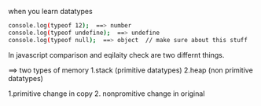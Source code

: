 when you learn datatypes

```sh
console.log(typeof 12);  ==> number
console.log(typeof undefine);  ==> undefine 
console.log(typeof null);  ==> object  // make sure about this stuff
```

In javascript comparison and eqilaity check are two differnt things.

==> two types of memory
1.stack (primitive datatypes) 2.heap (non primitive datatypes)

1.primitive change in copy
2. nonpromitive change in original 


